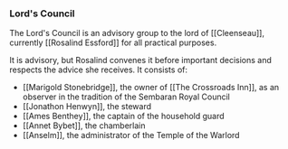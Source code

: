 ### Lord's Council

The Lord's Council is an advisory group to the lord of [[Cleenseau]], currently [[Rosalind Essford]] for all practical purposes. 

It is advisory, but Rosalind convenes it before important decisions and respects the advice she receives. It consists of:

* [[Marigold Stonebridge]], the owner of [[The Crossroads Inn]], as an observer in the tradition of the Sembaran Royal Council
* [[Jonathon Henwyn]], the steward
* [[Ames Benthey]], the captain of the household guard 
* [[Annet Bybet]], the chamberlain
* [[Anselm]], the administrator of the Temple of the Warlord